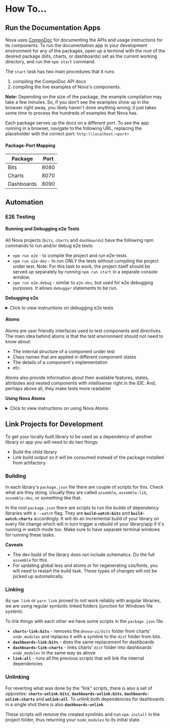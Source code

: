 # How To...

## Run the Documentation Apps

Nova uses [CompoDoc](https://compodoc.app/) for documenting the APIs and usage instructions for its components. To run the documentation app in your development environment for any of the packages, open up a terminal with the root of the desired package (bits, charts, or dashboards) set as the current working directory, and run the `npm start` command.

The `start` task has two main procedures that it runs:
1. compiling the CompoDoc API docs 
2. compiling the live examples of Nova's components.

**Note:** Depending on the size of the package, the example compilation may take a few minutes. So, if you don't see the examples show up in the browser right away, you likely haven't done anything wrong; it just takes some time to process the hundreds of examples that Nova has.

Each package serves up the docs on a different port. To see the app running in a browser, navigate to the following URL, replacing the placeholder with the correct port: `http:\\localhost:<port>`

#### Package-Port Mapping

| Package    | Port |
| ------     | ---- |
| Bits       | 8080 |
| Charts     | 8070 |
| Dashboards | 8090 |

## Automation

### E2E Testing

#### Running and Debugging e2e Tests

All Nova projects (`bits`, `charts` and `dashboards`) have the following npm commands to run and/or debug
e2e tests:

-   `npm run e2e` - to compile the project and run e2e-tests
-   `npm run e2e-dev` - to run ONLY the tests without compiling the project under test. Note: For this
    task to work, the project itself should be served up separately by running `npm run start` in a
    separate console window.
-   `npm run e2e-debug` - similar to `e2e-dev`, but used for e2e debugging purposes. It allows `debugger`
    statements to be run.

**Debugging e2e**
<details>
  <summary>Click to view instructions on debugging e2e tests</summary>
    
`npm run e2e-debug` runs e2e tests using Protractor directly without the Angular e2e test wrapper (for
some reason the Angular version doesn't respond to `debugger` statements). After you run 
`npm run e2e-debug`, the node process will indicate that it's waiting until the debugger is attached by
showing a message in the console.

After that go to `chrome://inspect/#devices` and open the corresponding inspector under the **`target`**
category. The interpreter will now stop on `debugger` statements.

**Using the VS Code Debugger**

You can create a debugger configuration for debugging e2e tests in VS Code. Here are two configurations
for the debugger that can be added to the `launch.json` file under the `.vscode` directory in the project:

```js
{
  "type": "node",
  "request": "attach",
  "name": "e2e attach",
  "port": 9229
},
{
  "type": "node",
  "request": "attach",
  "name": "e2e debug and attach",
  "port": 9229,
  "preLaunchTask": "e2e-debug"
}
```

- `e2e attach` just attaches to the hosted process after running `npm run e2e-debug`.
- `e2e debug and attach` first runs `npm run e2e-debug` and then attaches to the process (you should
restart the debugger after you see `Debugger listening on...` in the console, because VS Code runs the
task and debugger simultaneously)

To use the `preLaunchTask` mentioned in the `e2e debug and attach` configuration, add the following task
configuration to a `tasks.json` file:

```js
{
  "version": "2.0.0",
  "tasks": [
      {
          "label": "e2e-debug",
          "command": "npm run e2e-debug",
          "args": [],
          "type": "shell"
      }
  ]
}
```
</details>

#### Atoms

Atoms are user friendly interfaces used to test components and directives. The main idea behind atoms is that the test environment should not need to know about:

  * The internal structure of a component under test
  * Class names that are applied in different component states
  * The details of a component's implementation
  * etc.

Atoms also provide information about their available features, states, attributes and nested components with intellisense right in the IDE. And, perhaps above all, they make tests more readable!

**Using Nova Atoms**
<details>
  <summary>Click to view instructions on using Nova Atoms</summary>

#### Ways to instantiate an Atom:
1. Using its constructor. [Code Example](./packages/bits/spec/components/dialog/dialog.e2e.ts#L46)

    ```js 
    dialog = new DialogAtom(element(by.className("nui-dialog")));
    ```

2. Finding an Atom in some context in the DOM. [Code Example](./packages/bits/spec/components/convenience/time-frame-bar/time-frame-bar.atom.ts#L28)

    ```js
    busy = Atom.findIn(BusyAtom, element(by.id("nui-busy-test-basic")));
    ```

#### Usage
  1. Declare a variable with the proper type.
        ```js
        let defaultDialogBtn: ButtonAtom;
        ```
  2. *browser.get()* the test page make sure the page is loaded before trying to use an atom. If the page is not rendered, protractor obviously will throw the familiar "element not found" sorts of exceptions.
        ```js
        await browser.get(url);
        ```
  3. Find atoms of the components before the tests run (use `beforeEach()` or `beforeAll()`).
        ```js
        beforeAll(async () => {
          await Helper.prepareBrowser("dialog");
          defaultDialogBtn = Atom.find(ButtonAtom, "nui-demo-default-dialog-btn");
        });
        ```
  4. Use the variable containing an atom to call it's methods or for viewing\asserting it in the context of your tests.
        ```js
        it("should add custom class to dialog", async () => {
          await customClassButton.click();
          expect(await dialog.hasClass("demoDialogCustomClass")).toBe(true);
        });
        ```
  Note: If needed, atoms can be instantiated during test as well, for instance, if a component appears on the page conditionally.

  #### API
  Atoms for different components or directives will expectedly have different API. The only thing they have in common, however, is the base class they're inherited from - the **Atom class**. Each atom has access to the methods of the base Atom class.

  **Atom** base class public API explained

| # | Field/Method | How it works |
| :---: | :--- | :--- |
| |**STATIC** |
|1| *static* `CSS_CLASS` | This is how atoms are found in the DOM - thanks to this static css class. Different atoms must have different values here. [Example](./packages/bits/spec/components/dialog/dialog.atom.ts#11) |
|2| *static* `find(atomClass: IAtomClass<T>, id: string)` | Find a needed Atom within the parent element, found using it's unique id. This class uses findIn() method, described below. [Example](./packages/bits/spec/directives/tooltip/tooltip.visual.ts#23) |
|3| *static* `findIn(atomClass: IAtomClass<T>, parentElement: ElementFinder, index?: number)` | This is a basic method typically used to look for atoms in the DOM. It requires providing a desired atom name, the context where to look for it, and also an optional index parameter. The optional index param is used if there were more than one atom of a component found on the page, so the user can choose which one to take. [Example](./packages/bits/spec/components/checkbox-group/checkbox-group.e2e.ts#17) |
|4| *static async* `findCount(atomClass: IAtomClass<T>, parentElement: ElementFinder): Promise<number>` | Is used to get the number of atoms found within the given context. Returns a promise. |
|5| *static async* `hasClass(el: ElementFinder, className: string): Promise<string>` | Is used to check that a certain css class has been applied to a selected element. |
|6| *static async* `hasAnyClass(el: ElementFinder, classNamesToSearch: string[]): Promise<string>` | The same as `hasClass()`, with the only difference if can search for a number of classes in a given element. |
| | **NON-STATIC** |
|7| async `isDisplayed()`, async `isPresent()` | A simple wrapper around the same protractor methods. |
|8| async `hasClass(className: string)` | Does the same as the static one, but looks for the classes within the atom on which it was called. [Example](./packages/bits/spec/components/button/button.e2e.ts#36) |
|9| `getElement(): ElementFinder` | Used to get the ElementFinder of the Atom. |
|10| *async* `isChildElementPresent(locator: any): Promise<boolean>` | Pretty self-explanatory, it looks for a child element within the atom using a given Locator and verifies if it's present. |
|11| *async* `hover(el?: ElementFinder, location?: ILocation)` | If no params are provided then it hovers over itself. It will hover over the given element if ElementFinder is provided and over the given coordinates if ILocation is given. [Example](./packages/bits/spec/directives/tooltip/tooltip.visual.ts#38) |
|12| *async* `scrollTo()` | Scrolls to the current atom so it appears in the viewport. Useful in cases when a desired element on the page, but not within the viewport, and is therefore not clickable. [Example](./packages/bits/spec/components/menu/menu.visual.ts#45) |

</details>

## Link Projects for Development

To get your locally built library to be used as a dependency of another library or app you will need to do
two things:

* Build the child library
* Link build output so it will be consumed instead of the package installed from artifactory

### Building

In each library's `package.json` file there are couple of scripts for this. Check what are they doing.
Usually they are called `assemble`, `assemble:lib`, `assemble:dev`, or something like that.

In the root `package.json` there are scripts to run the builds of dependency libraries with a `--watch`
flag. They are **`build-watch:bits`** and **`build-watch:charts`** accordingly. It will do an incremental
build of your library on every file change which will in turn trigger a rebuild of your library/app if
it's running in watch mode too. Make sure to have separate terminal windows for running these tasks.

**Caveats**

* The dev build of the library does not include schematics. Do the full `assemble` for this.
* For updating global less and atoms or for regenerating css/fonts, you will need to restart the build
task. These types of changes will not be picked up automatically.

### Linking

As `npm link` or `yarn link` proved to not work reliably with angular libraries, we are using regular
symbolic linked folders (junction for Windows file system).

To link things with each other we have some scripts in the `package.json` file.

* **`charts-link:bits`** - removes the *`@nova-ui/bits`* folder from charts' *`node_modules`* and
replaces it with a symlink to the *`dist`* folder from bits.
* **`dashboards-link:bits`** - does the same replacement for dashboards
* **`dashboards-link:charts`** - links charts' *`dist`* folder into dashboards' *`node_modules`* in
the same way as above
* **`link:all`** - runs all the previous scripts that will link the internal dependencies

### Unlinking

For reverting what was done by the "link" scripts, there is also a set of opposites:
**`charts-unlink:bits`**, **`dashboards-unlink:bits`**, **`dashboards-unlink:charts`** and
**`unlink:all`**. To unlink both dependencies for dashboards in a single shot there is also
**`dashboards-unlink`**.

These scripts will remove the created symlinks and run `npm install` in the project folder, thus returning 
your *`node_modules`* to its initial state.
